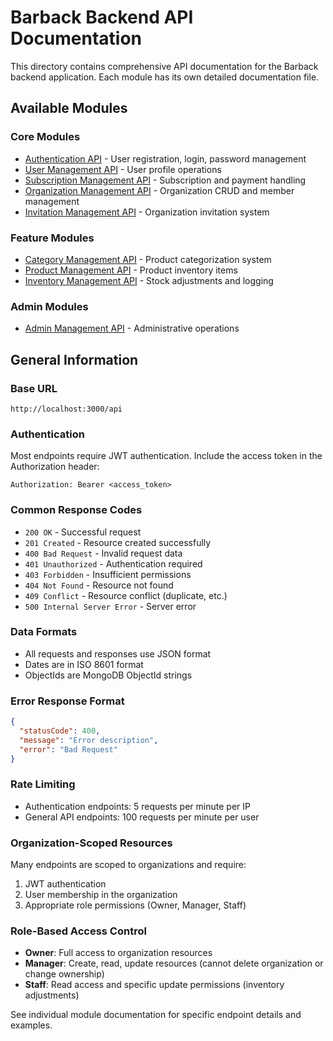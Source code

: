 # Barback Backend API Documentation

This directory contains comprehensive API documentation for the Barback backend application. Each module has its own detailed documentation file.

## Available Modules

### Core Modules
- [Authentication API](./authentication.md) - User registration, login, password management
- [User Management API](./user-management.md) - User profile operations
- [Subscription Management API](./subscription-management.md) - Subscription and payment handling
- [Organization Management API](./organization-management.md) - Organization CRUD and member management
- [Invitation Management API](./invitation-management.md) - Organization invitation system

### Feature Modules
- [Category Management API](./category-management.md) - Product categorization system
- [Product Management API](./product-management.md) - Product inventory items
- [Inventory Management API](./inventory-management.md) - Stock adjustments and logging

### Admin Modules
- [Admin Management API](./admin-management.md) - Administrative operations

## General Information

### Base URL
```
http://localhost:3000/api
```

### Authentication
Most endpoints require JWT authentication. Include the access token in the Authorization header:
```
Authorization: Bearer <access_token>
```

### Common Response Codes
- `200 OK` - Successful request
- `201 Created` - Resource created successfully
- `400 Bad Request` - Invalid request data
- `401 Unauthorized` - Authentication required
- `403 Forbidden` - Insufficient permissions
- `404 Not Found` - Resource not found
- `409 Conflict` - Resource conflict (duplicate, etc.)
- `500 Internal Server Error` - Server error

### Data Formats
- All requests and responses use JSON format
- Dates are in ISO 8601 format
- ObjectIds are MongoDB ObjectId strings

### Error Response Format
```json
{
  "statusCode": 400,
  "message": "Error description",
  "error": "Bad Request"
}
```

### Rate Limiting
- Authentication endpoints: 5 requests per minute per IP
- General API endpoints: 100 requests per minute per user

### Organization-Scoped Resources
Many endpoints are scoped to organizations and require:
1. JWT authentication
2. User membership in the organization
3. Appropriate role permissions (Owner, Manager, Staff)

### Role-Based Access Control
- **Owner**: Full access to organization resources
- **Manager**: Create, read, update resources (cannot delete organization or change ownership)
- **Staff**: Read access and specific update permissions (inventory adjustments)

See individual module documentation for specific endpoint details and examples.
